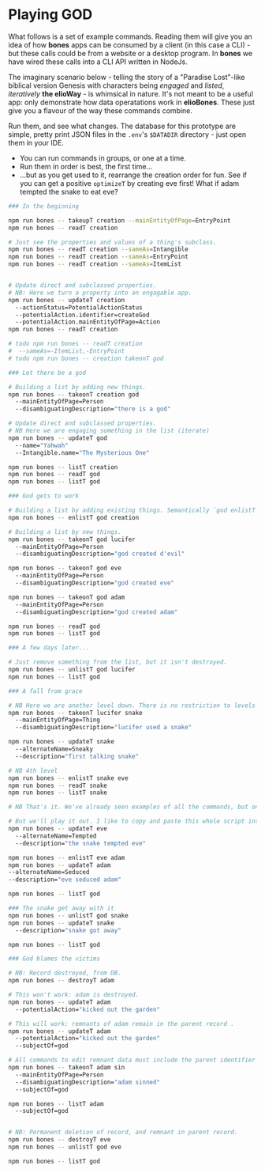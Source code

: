 # Playing GOD

What follows is a set of example commands. Reading them will give you an idea of how **bones** apps can be consumed by a client (in this case a CLI) - but these calls could be from a website or a desktop program. In **bones** we have wired these calls into a CLI API written in NodeJs.

The imaginary scenario below - telling the story of a "Paradise Lost"-like biblical version Genesis with characters being _engaged_ and _listed_, _iteratively_ **the elioWay** - is whimsical in nature. It's not meant to be a useful app: only demonstrate how data operatations work in **elioBones**. These just give you a flavour of the way these commands combine.

Run them, and see what changes. The database for this prototype are simple, pretty print JSON files in the `.env`'s `$DATADIR` directory - just open them in your IDE.

- You can run commands in groups, or one at a time.
- Run them in order is best, the first time...
- ...but as you get used to it, rearrange the creation order for fun. See if you can get a positive `optimizeT` by creating eve first! What if adam tempted the snake to eat eve?

```bash
### In the beginning

npm run bones -- takeupT creation --mainEntityOfPage=EntryPoint
npm run bones -- readT creation

# Just see the properties and values of a thing's subclass.
npm run bones -- readT creation --sameAs=Intangible
npm run bones -- readT creation --sameAs=EntryPoint
npm run bones -- readT creation --sameAs=ItemList


# Update direct and subclassed properties.
# NB: Here we turn a property into an engagable app.
npm run bones -- updateT creation
  --actionStatus=PotentialActionStatus
  --potentialAction.identifier=createGod
  --potentialAction.mainEntityOfPage=Action
npm run bones -- readT creation

# todo npm run bones -- readT creation
#  --sameAs=-ItemList,-EntryPoint
# todo npm run bones -- creation takeonT god

### Let there be a god

# Building a list by adding new things.
npm run bones -- takeonT creation god
  --mainEntityOfPage=Person
  --disambiguatingDescription="there is a god"

# Update direct and subclassed properties.
# NB Here we are engaging something in the list (iterate)
npm run bones -- updateT god
  --name="Yahwah"
  --Intangible.name="The Mysterious One"

npm run bones -- listT creation
npm run bones -- readT god
npm run bones -- listT god

### God gets to work

# Building a list by adding existing things. Semantically `god enlistT creation`.
npm run bones -- enlistT god creation

# Building a list by new things.
npm run bones -- takeonT god lucifer
  --mainEntityOfPage=Person
  --disambiguatingDescription="god created d'evil"

npm run bones -- takeonT god eve
  --mainEntityOfPage=Person
  --disambiguatingDescription="god created eve"

npm run bones -- takeonT god adam
  --mainEntityOfPage=Person
  --disambiguatingDescription="god created adam"

npm run bones -- readT god
npm run bones -- listT god

### A few days later...

# Just remove something from the list, but it isn't destroyed.
npm run bones -- unlistT god lucifer
npm run bones -- listT god

### A fall from grace

# NB Here we are another level down. There is no restriction to levels because apps are driven by units of data.
npm run bones -- takeonT lucifer snake
  --mainEntityOfPage=Thing
  --disambiguatingDescription="lucifer used a snake"

npm run bones -- updateT snake
  --alternateName=Sneaky
  --description="first talking snake"

# NB 4th level
npm run bones -- enlistT snake eve
npm run bones -- readT snake
npm run bones -- listT snake

# NB That's it. We've already seen examples of all the commands, but one.

# But we'll play it out. I like to copy and paste this whole script into the terminal as a test.
npm run bones -- updateT eve
  --alternateName=Tempted
  --description="the snake tempted eve"

npm run bones -- enlistT eve adam
npm run bones -- updateT adam
--alternateName=Seduced
--description="eve seduced adam"

npm run bones -- listT god

### The snake get away with it
npm run bones -- unlistT god snake
npm run bones -- updateT snake
  --description="snake got away"

npm run bones -- listT god

### God blames the victims

# NB: Record destroyed, from DB.
npm run bones -- destroyT adam

# This won't work: adam is destroyed.
npm run bones -- updateT adam
  --potentialAction="kicked out the garden"

# This will work: remnants of adam remain in the parent record .
npm run bones -- updateT adam
  --potentialAction="kicked out the garden"
  --subjectOf=god

# All commands to edit remnant data must include the parent identifier "subjectOf".
npm run bones -- takeonT adam sin
  --mainEntityOfPage=Person
  --disambiguatingDescription="adam sinned"
  --subjectOf=god

npm run bones -- listT adam
  --subjectOf=god


# NB: Permanent deletion of record, and remnant in parent record.
npm run bones -- destroyT eve
npm run bones -- unlistT god eve

npm run bones -- listT god
```
